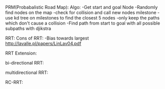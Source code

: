 PRM(Probabalistic Road Map):
    Algo:
        -Get start and goal Node
        -Randomly find nodes on the map
        -check for collision and call new nodes milestone
        -use kd tree on milestones to find the closest 5 nodes
            -only keep the paths which don't cause a collision
        -Find path from start to goal with all possible subpaths with djikstra
    



RRT:
    Cons of RRT:
    -Bias towards largest
    http://lavalle.pl/papers/LinLav04.pdf

RRT Extension:

bi-directional RRT:

multidirectional RRT:

RC-RRT:
